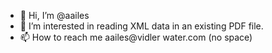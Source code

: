 - 👋 Hi, I’m @aailes
- 👀 I’m interested in reading XML data in an existing PDF file.
- 📫 How to reach me aailes@vidler water.com (no space)

<!---
aailes/aailes is a ✨ special ✨ repository because its `README.md` (this file) appears on your GitHub profile.
You can click the Preview link to take a look at your changes.
--->
